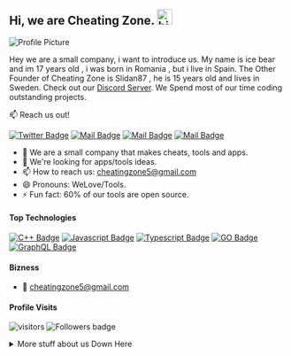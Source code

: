 ## Hi, we are Cheating Zone. <img src="https://user-images.githubusercontent.com/1303154/88677602-1635ba80-d120-11ea-84d8-d263ba5fc3c0.gif" width="28px" alt="hi">

![Profile Picture](https://media.discordapp.net/attachments/863481603966369822/865624115935182858/standard_2.gif)

Hey we are a small company, i want to introduce us. My name is ice bear and im 17 years old , i was born in Romania , but i live in Spain. The Other Founder of Cheating Zone is Slidan87 , he is 15 years old and lives in Sweden. Check out our [Discord Server](https://discord.gg/qgbXvhDABY). We Spend most of our time coding outstanding projects.

:mailbox: Reach us out!

[![Twitter Badge](https://img.shields.io/badge/-@cheatingzone-000000?style=flat&labelColor=000000&logo=tiktok&logoColor=white&link=https://www.tiktok.com/@cheatingzone)](https://www.tiktok.com/@cheatingzone) [![Mail Badge](https://img.shields.io/badge/-CheatingZone-e74c3c?style=flat&labelColor=e74c3c&logo=youtube&logoColor=white)](https://www.youtube.com/channel/UCX64SHw3_wJiN8OYHeG7BXw) [![Mail Badge](https://img.shields.io/badge/-@cheatingzone-e84393?style=flat&labelColor=e84393&logo=instagram&logoColor=white)](https://instagram.com/cheatingzone) [![Mail Badge](https://img.shields.io/badge/-cheatingzone5@gmail.com-c0392b?style=flat&labelColor=c0392b&logo=gmail&logoColor=white)](mailto:cheatingzone5@gmail.com)

<!-- TODO: Add last video link -->

- 🔭 We are a small company that makes cheats, tools and apps.
- 🤔 We're looking for apps/tools ideas.
- 📫 How to reach us: cheatingzone5@gmail.com
- 😄 Pronouns: WeLove/Tools.
- ⚡ Fun fact: 60% of our tools are open source.

#### Top Technologies

<!-- TODO: Make technologies links takes you to repositories -->

[![C++ Badge](https://img.shields.io/badge/-C++-3C873A?style=for-the-badge&labelColor=black&logo=C&logoColor=3C873A)](#) [![Javascript Badge](https://img.shields.io/badge/-Javascript-F0DB4F?style=for-the-badge&labelColor=black&logo=javascript&logoColor=F0DB4F)](#) [![Typescript Badge](https://img.shields.io/badge/-Python-007acc?style=for-the-badge&labelColor=black&logo=python&logoColor=007acc)](#) [![GO Badge](https://img.shields.io/badge/-Go-3C873A?style=for-the-badge&labelColor=black&logo=go&logoColor=3C873A)](#) [![GraphQL Badge](https://img.shields.io/badge/-GraphQl-e535ab?style=for-the-badge&labelColor=black&logo=node.js&logoColor=e535ab)](#)



#### Bizness
- :email: cheatingzone5@gmail.com


#### Profile Visits 

![visitors](https://visitor-badge.glitch.me/badge?page_id=cheatingzone.cheatingzone)
![Followers badge](https://img.shields.io/github/followers/cheatingzone?style=social)

<details>
<summary>
  More stuff about us Down Here
</summary>

<br >

We love sharing knowledge and publishing our cheats and tools, courses and posts together for helping other developers!

#### Need Help?

If you need any help you can join our discord server and contact us.

#### Github Stats

![cheatingzone's github stats](https://github-readme-stats.vercel.app/api?username=cheatingzone&show_icons=true&theme=radical)
